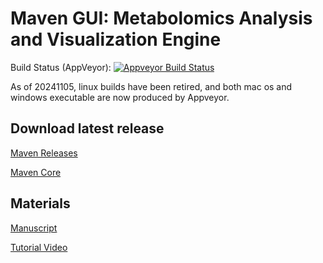 
# Maven GUI: Metabolomics Analysis and Visualization Engine

Build Status (AppVeyor): [![Appveyor Build Status](https://ci.appveyor.com/api/projects/status/github/eugenemel/maven?branch=master&svg=true&retina=true)](https://ci.appveyor.com/project/eugenemel/maven)

As of 20241105, linux builds have been retired, and both mac os and windows executable are now produced by Appveyor.

## Download latest release

[Maven Releases](https://github.com/eugenemel/maven/releases)

[Maven Core](https://github.com/eugenemel/maven_core)

## Materials

[Manuscript](https://www.mdpi.com/2218-1989/12/8/684/htm)

[Tutorial Video](https://www.youtube.com/watch?v=QUSX0GJ6Gsk)
